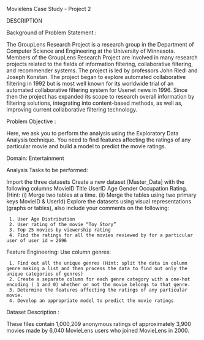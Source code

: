 Movielens Case Study - Project 2 

DESCRIPTION

Background of Problem Statement :

The GroupLens Research Project is a research group in the Department of Computer Science and Engineering at the University of Minnesota. Members of the GroupLens Research Project are involved in many research projects related to the fields of information filtering, collaborative filtering, and recommender systems. The project is led by professors John Riedl and Joseph Konstan. The project began to explore automated collaborative filtering in 1992 but is most well known for its worldwide trial of an automated collaborative filtering system for Usenet news in 1996. Since then the project has expanded its scope to research overall information by filtering solutions, integrating into content-based methods, as well as, improving current collaborative filtering technology.

Problem Objective :

Here, we ask you to perform the analysis using the Exploratory Data Analysis technique. You need to find features affecting the ratings of any particular movie and build a model to predict the movie ratings.

Domain: Entertainment

Analysis Tasks to be performed:

   Import the three datasets
   Create a new dataset [Master_Data] with the following columns MovieID Title UserID Age Gender Occupation Rating. (Hint: (i) Merge two tables at a time. (ii) Merge      the tables using two primary keys MovieID & UserId)
   Explore the datasets using visual representations (graphs or tables), also include your comments on the following:
   
     1. User Age Distribution
     2. User rating of the movie “Toy Story”
     3. Top 25 movies by viewership rating
     4. Find the ratings for all the movies reviewed by for a particular user of user id = 2696

Feature Engineering:
Use column genres:

     1. Find out all the unique genres (Hint: split the data in column genre making a list and then process the data to find out only the unique categories of genres)
     2. Create a separate column for each genre category with a one-hot encoding ( 1 and 0) whether or not the movie belongs to that genre. 
     3. Determine the features affecting the ratings of any particular movie.
     4. Develop an appropriate model to predict the movie ratings

Dataset Description :

These files contain 1,000,209 anonymous ratings of approximately 3,900 movies made by 6,040 MovieLens users who joined MovieLens in 2000.
